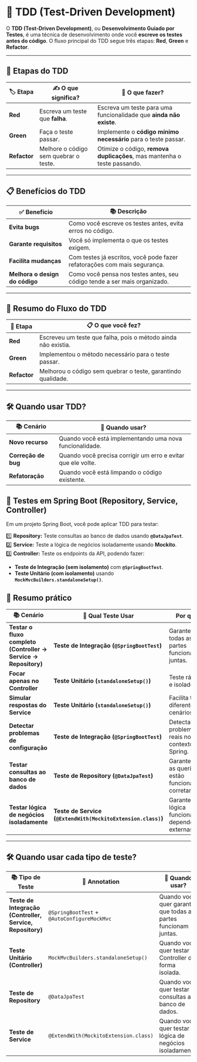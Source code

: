 # 🧪 TDD (Test-Driven Development)

O **TDD (Test-Driven Development)**, ou **Desenvolvimento Guiado por Testes**, é uma técnica de desenvolvimento onde você **escreve os testes antes do código**. O fluxo principal do TDD segue três etapas: **Red**, **Green** e **Refactor**.

---

## 🔄 Etapas do TDD

| 🏷️ Etapa      | ✍️ O que significa?                                           | 🔧 O que fazer?                                                 |
|---------------|---------------------------------------------------------------|-----------------------------------------------------------------|
| **Red**       | Escreva um teste que **falha**.                                | Escreva um teste para uma funcionalidade que **ainda não existe**. |
| **Green**     | Faça o teste passar.                                           | Implemente o **código mínimo necessário** para o teste passar.   |
| **Refactor**  | Melhore o código sem quebrar o teste.                          | Otimize o código, **remova duplicações**, mas mantenha o teste passando. |

---

## 📋 Benefícios do TDD

| ✅ Benefício                  | 📚 Descrição                                                  |
|-----------------------------|--------------------------------------------------------------|
| **Evita bugs**               | Como você escreve os testes antes, evita erros no código.     |
| **Garante requisitos**       | Você só implementa o que os testes exigem.                    |
| **Facilita mudanças**        | Com testes já escritos, você pode fazer refatorações com mais segurança. |
| **Melhora o design do código** | Como você pensa nos testes antes, seu código tende a ser mais organizado. |

---

## 🚀 Resumo do Fluxo do TDD

| 🔄 Etapa      | 📋 O que você fez?                                             |
|--------------|----------------------------------------------------------------|
| **Red**      | Escreveu um teste que falha, pois o método ainda não existia.  |
| **Green**    | Implementou o método necessário para o teste passar.           |
| **Refactor** | Melhorou o código sem quebrar o teste, garantindo qualidade.    |

---

## 🛠️ Quando usar TDD?

| 📚 Cenário                  | 🎯 Quando usar?                                             |
|----------------------------|------------------------------------------------------------|
| **Novo recurso**            | Quando você está implementando uma nova funcionalidade.    |
| **Correção de bug**         | Quando você precisa corrigir um erro e evitar que ele volte. |
| **Refatoração**             | Quando você está limpando o código existente.              |


## 🧰 Testes em Spring Boot (Repository, Service, Controller)

Em um projeto Spring Boot, você pode aplicar TDD para testar:

1️⃣ **Repository:** Teste consultas ao banco de dados usando **`@DataJpaTest`**.  
2️⃣ **Service:** Teste a lógica de negócios isoladamente usando **Mockito**.  
3️⃣ **Controller:** Teste os endpoints da API, podendo fazer:
   - **Teste de Integração (sem isolamento)** com **`@SpringBootTest`**.
   - **Teste Unitário (com isolamento)** usando **`MockMvcBuilders.standaloneSetup()`**.



## 🧰 Resumo prático

| 📚 Cenário                          | 🎯 Qual Teste Usar                         | Por quê?                                                       |
|------------------------------------|------------------------------------------|----------------------------------------------------------------|
| **Testar o fluxo completo (Controller -> Service -> Repository)** | **Teste de Integração (`@SpringBootTest`)** | Garante que todas as partes funcionam juntas.                  |
| **Focar apenas no Controller**      | **Teste Unitário (`standaloneSetup()`)**   | Teste rápido e isolado.                                        |
| **Simular respostas do Service**    | **Teste Unitário (`standaloneSetup()`)**   | Facilita testar diferentes cenários.                           |
| **Detectar problemas de configuração** | **Teste de Integração (`@SpringBootTest`)** | Detecta problemas reais no contexto do Spring.                 |
| **Testar consultas ao banco de dados** | **Teste de Repository (`@DataJpaTest`)**   | Garante que as queries estão funcionando corretamente.         |
| **Testar lógica de negócios isoladamente** | **Teste de Service (`@ExtendWith(MockitoExtension.class)`)** | Garante que a lógica funciona sem dependências externas.       |

---

## 🛠️ Quando usar cada tipo de teste?

| 📚 Tipo de Teste            | 🧩 Annotation                    | 🎯 Quando usar?                                             |
|----------------------------|----------------------------------|------------------------------------------------------------|
| **Teste de Integração (Controller, Service, Repository)** | `@SpringBootTest` + `@AutoConfigureMockMvc` | Quando você quer garantir que todas as partes funcionam juntas. |
| **Teste Unitário (Controller)** | `MockMvcBuilders.standaloneSetup()` | Quando você quer testar o Controller de forma isolada.     |
| **Teste de Repository**     | `@DataJpaTest`                   | Quando você quer testar consultas ao banco de dados.        |
| **Teste de Service**        | `@ExtendWith(MockitoExtension.class)` | Quando você quer testar a lógica de negócios isoladamente. |


